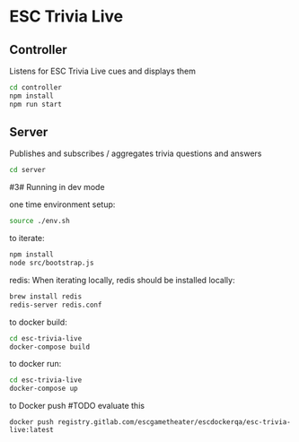 # ESC Trivia Live


## Controller
Listens for ESC Trivia Live cues and displays them
```bash
cd controller
npm install
npm run start
```

## Server
Publishes and subscribes / aggregates trivia questions and answers
```bash
cd server
```
#3# Running in dev mode

one time environment setup:
```bash
source ./env.sh
```

to iterate:
```bash
npm install
node src/bootstrap.js
```

redis:
When iterating locally, redis should be installed locally:
```bash
brew install redis
redis-server redis.conf
```

to docker build:

```bash
cd esc-trivia-live
docker-compose build
```

to docker run:
```bash
cd esc-trivia-live
docker-compose up
```

to Docker push #TODO evaluate this
```
docker push registry.gitlab.com/escgametheater/escdockerqa/esc-trivia-live:latest
```